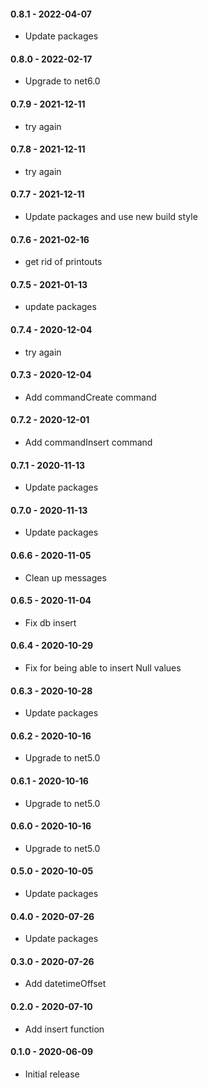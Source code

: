#### 0.8.1 - 2022-04-07
*  Update packages
#### 0.8.0 - 2022-02-17
*  Upgrade to net6.0
#### 0.7.9 - 2021-12-11
* try again
#### 0.7.8 - 2021-12-11
* try again
#### 0.7.7 - 2021-12-11
* Update packages and use new build style
#### 0.7.6 - 2021-02-16
* get rid of printouts
#### 0.7.5 - 2021-01-13
* update packages
#### 0.7.4 - 2020-12-04
* try again
#### 0.7.3 - 2020-12-04
* Add commandCreate command
#### 0.7.2 - 2020-12-01
* Add commandInsert command
#### 0.7.1 - 2020-11-13
* Update packages
#### 0.7.0 - 2020-11-13
* Update packages
#### 0.6.6 - 2020-11-05
* Clean up messages
#### 0.6.5 - 2020-11-04
* Fix db insert
#### 0.6.4 - 2020-10-29
* Fix for being able to insert Null values
#### 0.6.3 - 2020-10-28
* Update packages
#### 0.6.2 - 2020-10-16
* Upgrade to net5.0
#### 0.6.1 - 2020-10-16
* Upgrade to net5.0
#### 0.6.0 - 2020-10-16
* Upgrade to net5.0
#### 0.5.0 - 2020-10-05
* Update packages
#### 0.4.0 - 2020-07-26
* Update packages
#### 0.3.0 - 2020-07-26
* Add datetimeOffset
#### 0.2.0 - 2020-07-10
* Add insert function
#### 0.1.0 - 2020-06-09
* Initial release
